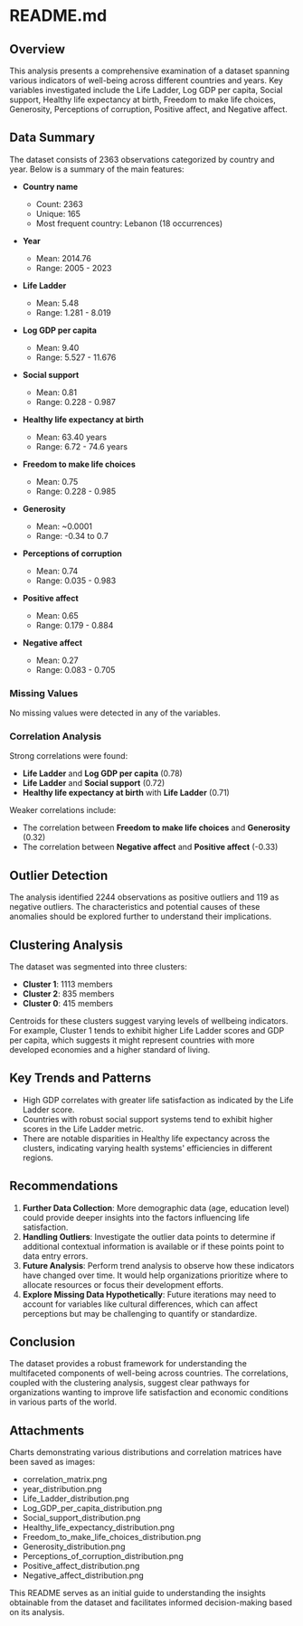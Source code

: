 # README.md

## Overview

This analysis presents a comprehensive examination of a dataset spanning various indicators of well-being across different countries and years. Key variables investigated include the Life Ladder, Log GDP per capita, Social support, Healthy life expectancy at birth, Freedom to make life choices, Generosity, Perceptions of corruption, Positive affect, and Negative affect.

## Data Summary

The dataset consists of 2363 observations categorized by country and year. Below is a summary of the main features:

- **Country name**
  - Count: 2363
  - Unique: 165
  - Most frequent country: Lebanon (18 occurrences)
  
- **Year**
  - Mean: 2014.76
  - Range: 2005 - 2023

- **Life Ladder**
  - Mean: 5.48
  - Range: 1.281 - 8.019

- **Log GDP per capita**
  - Mean: 9.40
  - Range: 5.527 - 11.676

- **Social support**
  - Mean: 0.81
  - Range: 0.228 - 0.987

- **Healthy life expectancy at birth**
  - Mean: 63.40 years
  - Range: 6.72 - 74.6 years

- **Freedom to make life choices**
  - Mean: 0.75
  - Range: 0.228 - 0.985

- **Generosity**
  - Mean: ~0.0001
  - Range: -0.34 to 0.7

- **Perceptions of corruption**
  - Mean: 0.74
  - Range: 0.035 - 0.983

- **Positive affect**
  - Mean: 0.65
  - Range: 0.179 - 0.884

- **Negative affect**
  - Mean: 0.27
  - Range: 0.083 - 0.705

### Missing Values
No missing values were detected in any of the variables.

### Correlation Analysis
Strong correlations were found:
- **Life Ladder** and **Log GDP per capita** (0.78)
- **Life Ladder** and **Social support** (0.72)
- **Healthy life expectancy at birth** with **Life Ladder** (0.71)

Weaker correlations include:
- The correlation between **Freedom to make life choices** and **Generosity** (0.32)
- The correlation between **Negative affect** and **Positive affect** (-0.33)

## Outlier Detection
The analysis identified 2244 observations as positive outliers and 119 as negative outliers. The characteristics and potential causes of these anomalies should be explored further to understand their implications.

## Clustering Analysis
The dataset was segmented into three clusters:
- **Cluster 1**: 1113 members
- **Cluster 2**: 835 members
- **Cluster 0**: 415 members

Centroids for these clusters suggest varying levels of wellbeing indicators. For example, Cluster 1 tends to exhibit higher Life Ladder scores and GDP per capita, which suggests it might represent countries with more developed economies and a higher standard of living.

## Key Trends and Patterns
- High GDP correlates with greater life satisfaction as indicated by the Life Ladder score.
- Countries with robust social support systems tend to exhibit higher scores in the Life Ladder metric.
- There are notable disparities in Healthy life expectancy across the clusters, indicating varying health systems' efficiencies in different regions.

## Recommendations
1. **Further Data Collection**: More demographic data (age, education level) could provide deeper insights into the factors influencing life satisfaction.
2. **Handling Outliers**: Investigate the outlier data points to determine if additional contextual information is available or if these points point to data entry errors.
3. **Future Analysis**: Perform trend analysis to observe how these indicators have changed over time. It would help organizations prioritize where to allocate resources or focus their development efforts.
4. **Explore Missing Data Hypothetically**: Future iterations may need to account for variables like cultural differences, which can affect perceptions but may be challenging to quantify or standardize.

## Conclusion
The dataset provides a robust framework for understanding the multifaceted components of well-being across countries. The correlations, coupled with the clustering analysis, suggest clear pathways for organizations wanting to improve life satisfaction and economic conditions in various parts of the world.

## Attachments
Charts demonstrating various distributions and correlation matrices have been saved as images:
- correlation_matrix.png
- year_distribution.png
- Life_Ladder_distribution.png
- Log_GDP_per_capita_distribution.png
- Social_support_distribution.png
- Healthy_life_expectancy_distribution.png
- Freedom_to_make_life_choices_distribution.png
- Generosity_distribution.png
- Perceptions_of_corruption_distribution.png
- Positive_affect_distribution.png
- Negative_affect_distribution.png

This README serves as an initial guide to understanding the insights obtainable from the dataset and facilitates informed decision-making based on its analysis.